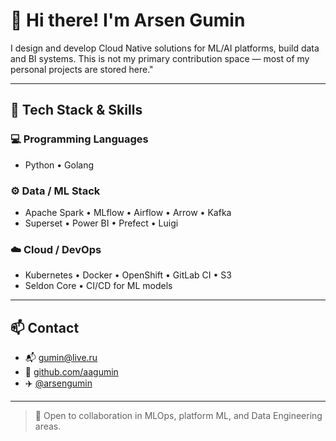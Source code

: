 # 👋 Hi there! I'm Arsen Gumin

I design and develop Cloud Native solutions for ML/AI platforms, build data and BI systems. This is not my primary contribution space — most of my personal projects are stored here."

---

## 🔧 Tech Stack & Skills

### 💻 Programming Languages
- Python • Golang

### ⚙️ Data / ML Stack
- Apache Spark • MLflow • Airflow • Arrow • Kafka  
- Superset • Power BI • Prefect • Luigi

### ☁️ Cloud / DevOps
- Kubernetes • Docker • OpenShift • GitLab CI • S3  
- Seldon Core • CI/CD for ML models

---

## 📫 Contact

- 📬 [gumin@live.ru](mailto:gumin@live.ru)  
- 💼 [github.com/aagumin](https://github.com/aagumin)  
- ✈️ [@arsengumin](https://t.me/arsengumin)

---

> 🧠 Open to collaboration in MLOps, platform ML, and Data Engineering areas.
